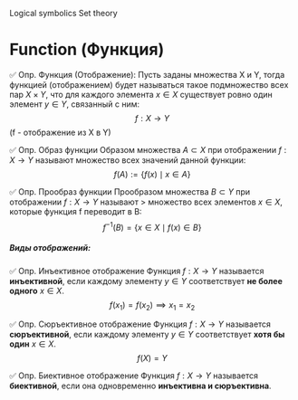 Logical symbolics
Set theory
# Function (Функция)
✅ Опр. Функция (Отображение):
Пусть заданы множества X и Y, тогда функцией (отображением) будет называться такое подмножество всех пар $X \times Y$, что для каждого элемента $x \in X$ существует ровно один элемент $y \in Y$, связанный с ним:
$$ f: X \to Y$$
(f - отображение из X в Y)


✅ Опр. Образ функции
Образом множества $A \subset X$ при отображении  $f: X \to Y$ называют множество всех значений данной функции:
$$ f(A):= \{ f(x) \mid x \in A\}$$

✅ Опр. Прообраз функции
Прообразом множества $B \subset Y$ при отображении  $f: X \to Y$ называют > множество всех элементов $x \in X$, которые функция f переводит в B:
$$f^{-1}(B) = \{ x \in X \mid f(x) \in B \}$$
##### Виды отображений:
✅ Опр. Инъективное отображение
Функция $f : X \to Y$ называется **инъективной**, если каждому элементу $y \in Y$ соответствует **не более одного** $x \in X$.
$$f(x_1) = f(x_2) \implies x_1 = x_2$$

✅ Опр. Сюръективное отображение
Функция $f : X \to Y$ называется **сюръективной**, если каждому элементу $y \in Y$ соответствует **хотя бы один** $x \in X$.
$$f(X) = Y$$

✅ Опр. Биективное отображение
Функция $f : X \to Y$ называется **биективной**, если она одновременно **инъективна и сюръективна**.